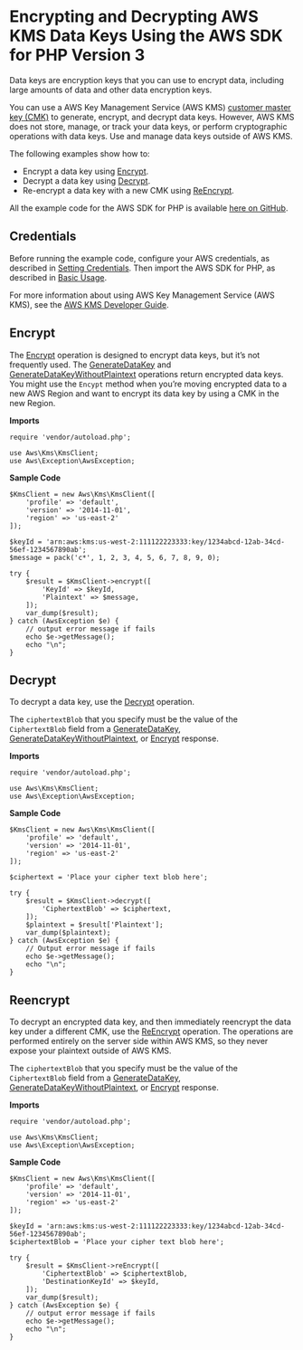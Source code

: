 # Encrypting and Decrypting AWS KMS Data Keys Using the AWS SDK for PHP Version 3<a name="kms-example-encrypt"></a>

Data keys are encryption keys that you can use to encrypt data, including large amounts of data and other data encryption keys\.

You can use a AWS Key Management Service \(AWS KMS\) [customer master key \(CMK\)](https://docs.aws.amazon.com/kms/latest/developerguide/concepts.html#master_keys.html) to generate, encrypt, and decrypt data keys\. However, AWS KMS does not store, manage, or track your data keys, or perform cryptographic operations with data keys\. Use and manage data keys outside of AWS KMS\.

The following examples show how to:
+ Encrypt a data key using [Encrypt](https://docs.aws.amazon.com/aws-sdk-php/v3/api/api-kms-2014-11-01.html#encrypt)\.
+ Decrypt a data key using [Decrypt](https://docs.aws.amazon.com/aws-sdk-php/v3/api/api-kms-2014-11-01.html#decrypt)\.
+ Re\-encrypt a data key with a new CMK using [ReEncrypt](https://docs.aws.amazon.com/aws-sdk-php/v3/api/api-kms-2014-11-01.html#reencrypt)\.

All the example code for the AWS SDK for PHP is available [here on GitHub](https://github.com/awsdocs/aws-doc-sdk-examples/tree/master/php/example_code)\.

## Credentials<a name="credentials"></a>

Before running the example code, configure your AWS credentials, as described in [Setting Credentials](guide_credentials.md)\. Then import the AWS SDK for PHP, as described in [Basic Usage](getting-started_basic-usage.md)\.

For more information about using AWS Key Management Service \(AWS KMS\), see the [AWS KMS Developer Guide](https://docs.aws.amazon.com/kms/latest/developerguide/)\.

## Encrypt<a name="encrypt"></a>

The [Encrypt](https://docs.aws.amazon.com/kms/latest/APIReference/API_Encrypt.html) operation is designed to encrypt data keys, but it’s not frequently used\. The [GenerateDataKey](https://docs.aws.amazon.com/kms/latest/APIReference/API_GenerateDataKey.html) and [GenerateDataKeyWithoutPlaintext](https://docs.aws.amazon.com/kms/latest/APIReference/API_GenerateDataKeyWithoutPlaintext.html) operations return encrypted data keys\. You might use the `Encypt` method when you’re moving encrypted data to a new AWS Region and want to encrypt its data key by using a CMK in the new Region\.

 **Imports** 

```
require 'vendor/autoload.php';

use Aws\Kms\KmsClient; 
use Aws\Exception\AwsException;
```

 **Sample Code** 

```
$KmsClient = new Aws\Kms\KmsClient([
    'profile' => 'default',
    'version' => '2014-11-01',
    'region' => 'us-east-2'
]);

$keyId = 'arn:aws:kms:us-west-2:111122223333:key/1234abcd-12ab-34cd-56ef-1234567890ab';
$message = pack('c*', 1, 2, 3, 4, 5, 6, 7, 8, 9, 0);

try {
    $result = $KmsClient->encrypt([
        'KeyId' => $keyId,
        'Plaintext' => $message,
    ]);
    var_dump($result);
} catch (AwsException $e) {
    // output error message if fails
    echo $e->getMessage();
    echo "\n";
}
```

## Decrypt<a name="decrypt"></a>

To decrypt a data key, use the [Decrypt](https://docs.aws.amazon.com/kms/latest/APIReference/API_Decrypt.html) operation\.

The `ciphertextBlob` that you specify must be the value of the `CiphertextBlob` field from a [GenerateDataKey](https://docs.aws.amazon.com/kms/latest/APIReference/API_GenerateDataKey.html), [GenerateDataKeyWithoutPlaintext](https://docs.aws.amazon.com/kms/latest/APIReference/API_GenerateDataKeyWithoutPlaintext.html), or [Encrypt](https://docs.aws.amazon.com/kms/latest/APIReference/API_Encrypt.html) response\.

 **Imports** 

```
require 'vendor/autoload.php';

use Aws\Kms\KmsClient; 
use Aws\Exception\AwsException;
```

 **Sample Code** 

```
$KmsClient = new Aws\Kms\KmsClient([
    'profile' => 'default',
    'version' => '2014-11-01',
    'region' => 'us-east-2'
]);

$ciphertext = 'Place your cipher text blob here';

try {
    $result = $KmsClient->decrypt([
        'CiphertextBlob' => $ciphertext,
    ]);
    $plaintext = $result['Plaintext'];
    var_dump($plaintext);
} catch (AwsException $e) {
    // Output error message if fails
    echo $e->getMessage();
    echo "\n";
}
```

## Reencrypt<a name="reencrypt"></a>

To decrypt an encrypted data key, and then immediately reencrypt the data key under a different CMK, use the [ReEncrypt](https://docs.aws.amazon.com/kms/latest/APIReference/API_ReEncrypt.html) operation\. The operations are performed entirely on the server side within AWS KMS, so they never expose your plaintext outside of AWS KMS\.

The `ciphertextBlob` that you specify must be the value of the `CiphertextBlob` field from a [GenerateDataKey](https://docs.aws.amazon.com/kms/latest/APIReference/API_GenerateDataKey.html), [GenerateDataKeyWithoutPlaintext](https://docs.aws.amazon.com/kms/latest/APIReference/API_GenerateDataKeyWithoutPlaintext.html), or [Encrypt](https://docs.aws.amazon.com/kms/latest/APIReference/API_Encrypt.html) response\.

 **Imports** 

```
require 'vendor/autoload.php';

use Aws\Kms\KmsClient; 
use Aws\Exception\AwsException;
```

 **Sample Code** 

```
$KmsClient = new Aws\Kms\KmsClient([
    'profile' => 'default',
    'version' => '2014-11-01',
    'region' => 'us-east-2'
]);

$keyId = 'arn:aws:kms:us-west-2:111122223333:key/1234abcd-12ab-34cd-56ef-1234567890ab';
$ciphertextBlob = 'Place your cipher text blob here';

try {
    $result = $KmsClient->reEncrypt([
        'CiphertextBlob' => $ciphertextBlob,
        'DestinationKeyId' => $keyId,
    ]);
    var_dump($result);
} catch (AwsException $e) {
    // output error message if fails
    echo $e->getMessage();
    echo "\n";
}
```